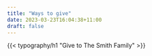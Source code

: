 ```yaml
---
title: "Ways to give"
date: 2023-03-23T16:04:38+11:00
draft: false
---
```


{{< typography/h1 "Give to The Smith Family" >}}
